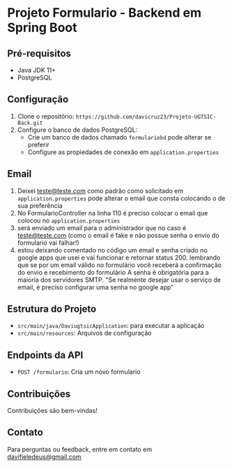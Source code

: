 # Projeto Formulario - Backend em Spring Boot

## Pré-requisitos
- Java JDK 11+
- PostgreSQL

## Configuração
1. Clone o repositório: `https://github.com/davicruz23/Projeto-UGTSIC-Back.git`
2. Configure o banco de dados PostgreSQL:
   - Crie um banco de dados chamado `formulariobd` pode alterar se preferir
   - Configure as propiedades de conexão em `application.properties`
  
## Email
1. Deixei teste@teste.com como padrão como solicitado em `application.properties` pode alterar o email que consta colocando o de sua preferência
2. No FormularioController na linha 110 é preciso colocar o email que colocou no `application.properties`
3. será enviado um email para o administrador que no caso é teste@teste.com (como o email é fake e não possue senha o envio do formulario vai falhar!)
4. estou deixando comentado no código um email e senha criado no google apps que usei e vai funcionar e retornar status 200. lembrando que se por um email válido no formulário
   você receberá a confirmação do envio e recebimento do formulário
   A senha é obrigatória para a maioria dos servidores SMTP. "Se realmente desejar usar o serviço de email, é preciso configurar uma senha no google app"

## Estrutura do Projeto
- `src/main/java/DaviugtsicApplication`: para executar a aplicação
- `src/main/resources`: Arquivos de configuração

## Endpoints da API
- `POST /formulario`: Cria um novo formulario

## Contribuições
Contribuições são bem-vindas!

## Contato
Para perguntas ou feedback, entre em contato em davifieledeus@gmail.com
